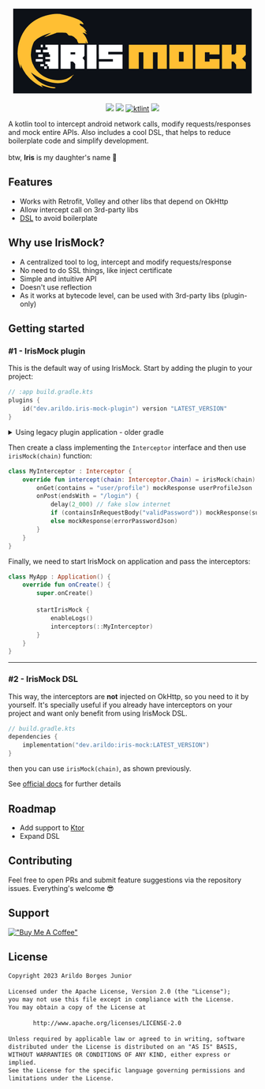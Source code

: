 <p align="center">
  <img src="assets/iris-mock-header.png" /> 
  <br><br>
  <img src="https://github.com/arildojr7/iris-mock/actions/workflows/pull_request.yml/badge.svg" />
  <img src="https://shields.io/badge/mavenCentral-v1.2.0-blue" />
  <a href="https://pinterest.github.io/ktlint/"><img src="https://img.shields.io/badge/code%20style-%E2%9D%A4-FF4081.svg" alt="ktlint"></a>
  <img src="https://img.shields.io/github/license/arildojr7/iris-mock?color=0979ba" />
</p>

A kotlin tool to intercept android network calls, modify requests/responses and mock entire APIs. Also includes a cool DSL, that helps to reduce boilerplate code and simplify development.
<br><br>
btw, <b>Iris</b> is my daughter's name 🥰

## Features
- Works with Retrofit, Volley and other libs that depend on OkHttp
- Allow intercept call on 3rd-party libs
- [DSL](https://kotlinlang.org/docs/type-safe-builders.html) to avoid boilerplate

## Why use IrisMock?
- A centralized tool to log, intercept and modify requests/response
- No need to do SSL things, like inject certificate
- Simple and intuitive API
- Doesn't use reflection
- As it works at bytecode level, can be used with 3rd-party libs (plugin-only)

## Getting started

### #1 - IrisMock plugin
This is the default way of using IrisMock. Start by adding the plugin to your project:

```kotlin
// :app build.gradle.kts
plugins {
    id("dev.arildo.iris-mock-plugin") version "LATEST_VERSION"
}
```
<details>
  <summary>Using legacy plugin application - older gradle</summary>

```kotlin
// :app build.gradle
buildscript {
    repositories {
        maven {
          url = uri("https://plugins.gradle.org/m2/")
        }
    }
    dependencies {
        classpath("dev.arildo:iris-mock-plugin:LATEST_VERSION")
    }
}

apply(plugin = "dev.arildo.iris-mock-plugin")
```
</details>

Then create a class implementing the `Interceptor` interface and then use `irisMock(chain)` function:
```kotlin
class MyInterceptor : Interceptor {
    override fun intercept(chain: Interceptor.Chain) = irisMock(chain) {
        onGet(contains = "user/profile") mockResponse userProfileJson
        onPost(endsWith = "/login") {
            delay(2_000) // fake slow internet
            if (containsInRequestBody("validPassword")) mockResponse(successLoginJson)
            else mockResponse(errorPasswordJson)
        }
    }
}
```

Finally, we need to start IrisMock on application and pass the interceptors:
```kotlin
class MyApp : Application() {
    override fun onCreate() {
        super.onCreate()

        startIrisMock {
            enableLogs()
            interceptors(::MyInterceptor)
        }
    }
}
```
---
### #2 - IrisMock DSL
This way, the interceptors are __not__ injected on OkHttp, so you need to it by yourself. It's specially useful
if you already have interceptors on your project and want only benefit from using IrisMock DSL.

```kotlin
// build.gradle.kts
dependencies {
    implementation("dev.arildo:iris-mock:LATEST_VERSION")
}
```

then you can use `irisMock(chain)`, as shown previously.

See [official docs](https://irismock.arildo.dev/getting-started/configure-gradle/) for further details

## Roadmap
- Add support to [Ktor](https://github.com/ktorio/ktor)
- Expand DSL

## Contributing
Feel free to open PRs and submit feature suggestions via the repository issues. Everything's welcome 😎

## Support
[!["Buy Me A Coffee"](https://www.buymeacoffee.com/assets/img/custom_images/orange_img.png)](https://bmc.link/arildojr7)

## License
```
Copyright 2023 Arildo Borges Junior

Licensed under the Apache License, Version 2.0 (the "License");
you may not use this file except in compliance with the License.
You may obtain a copy of the License at

       http://www.apache.org/licenses/LICENSE-2.0

Unless required by applicable law or agreed to in writing, software
distributed under the License is distributed on an "AS IS" BASIS,
WITHOUT WARRANTIES OR CONDITIONS OF ANY KIND, either express or implied.
See the License for the specific language governing permissions and
limitations under the License.
```
